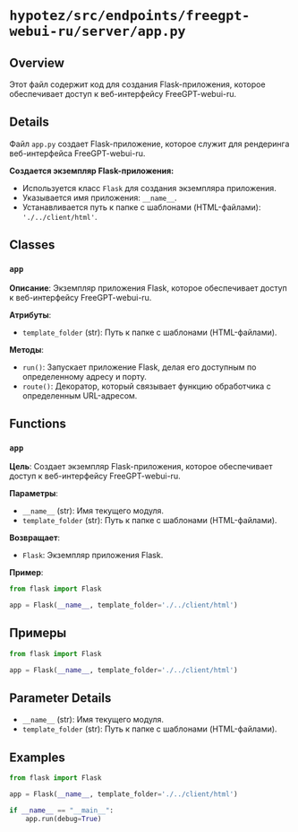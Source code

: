 # `hypotez/src/endpoints/freegpt-webui-ru/server/app.py`

## Overview

Этот файл содержит код для создания Flask-приложения, которое обеспечивает доступ к веб-интерфейсу FreeGPT-webui-ru.

## Details

Файл `app.py` создает Flask-приложение, которое служит для рендеринга веб-интерфейса FreeGPT-webui-ru. 

**Создается экземпляр Flask-приложения:**

-  Используется класс `Flask` для создания экземпляра приложения.
-  Указывается имя приложения: `__name__`.
-  Устанавливается путь к папке с шаблонами (HTML-файлами): `'./../client/html'`.

## Classes
### `app`

**Описание**: Экземпляр приложения Flask, которое обеспечивает доступ к веб-интерфейсу FreeGPT-webui-ru.

**Атрибуты**:

-  `template_folder` (str): Путь к папке с шаблонами (HTML-файлами).

**Методы**:

-  `run()`: Запускает приложение Flask, делая его доступным по определенному адресу и порту.
-  `route()`: Декоратор, который связывает функцию обработчика с определенным URL-адресом.

## Functions
### `app`

**Цель**: Создает экземпляр Flask-приложения, которое обеспечивает доступ к веб-интерфейсу FreeGPT-webui-ru.

**Параметры**:

-  `__name__` (str): Имя текущего модуля.
-  `template_folder` (str): Путь к папке с шаблонами (HTML-файлами).

**Возвращает**:

-  `Flask`: Экземпляр приложения Flask.

**Пример**:

```python
from flask import Flask

app = Flask(__name__, template_folder='./../client/html')
```

## Примеры

```python
from flask import Flask

app = Flask(__name__, template_folder='./../client/html')
```

## Parameter Details

-  `__name__` (str): Имя текущего модуля.
-  `template_folder` (str): Путь к папке с шаблонами (HTML-файлами).

## Examples
```python
from flask import Flask

app = Flask(__name__, template_folder='./../client/html')

if __name__ == "__main__":
    app.run(debug=True)
```